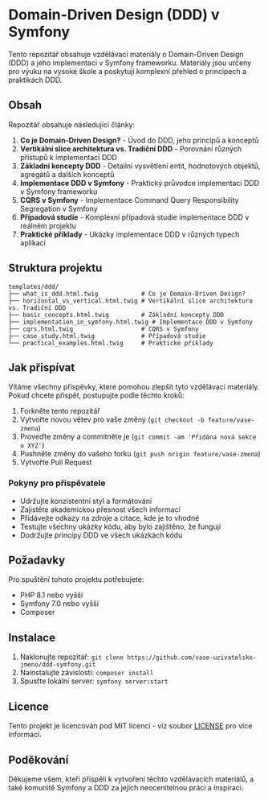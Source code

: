 # Domain-Driven Design (DDD) v Symfony

Tento repozitář obsahuje vzdělávací materiály o Domain-Driven Design (DDD) a jeho implementaci v Symfony frameworku. Materiály jsou určeny pro výuku na vysoké škole a poskytují komplexní přehled o principech a praktikách DDD.

## Obsah

Repozitář obsahuje následující články:

1. **Co je Domain-Driven Design?** - Úvod do DDD, jeho principů a konceptů
2. **Vertikální slice architektura vs. Tradiční DDD** - Porovnání různých přístupů k implementaci DDD
3. **Základní koncepty DDD** - Detailní vysvětlení entit, hodnotových objektů, agregátů a dalších konceptů
4. **Implementace DDD v Symfony** - Praktický průvodce implementací DDD v Symfony frameworku
5. **CQRS v Symfony** - Implementace Command Query Responsibility Segregation v Symfony
6. **Případová studie** - Komplexní případová studie implementace DDD v reálném projektu
7. **Praktické příklady** - Ukázky implementace DDD v různých typech aplikací

## Struktura projektu

```
templates/ddd/
├── what_is_ddd.html.twig            # Co je Domain-Driven Design?
├── horizontal_vs_vertical.html.twig # Vertikální slice architektura vs. Tradiční DDD
├── basic_concepts.html.twig         # Základní koncepty DDD
├── implementation_in_symfony.html.twig # Implementace DDD v Symfony
├── cqrs.html.twig                   # CQRS v Symfony
├── case_study.html.twig             # Případová studie
└── practical_examples.html.twig     # Praktické příklady
```

## Jak přispívat

Vítáme všechny příspěvky, které pomohou zlepšit tyto vzdělávací materiály. Pokud chcete přispět, postupujte podle těchto kroků:

1. Forkněte tento repozitář
2. Vytvořte novou větev pro vaše změny (`git checkout -b feature/vase-zmena`)
3. Proveďte změny a commitněte je (`git commit -am 'Přidána nová sekce o XYZ'`)
4. Pushněte změny do vašeho forku (`git push origin feature/vase-zmena`)
5. Vytvořte Pull Request

### Pokyny pro přispěvatele

- Udržujte konzistentní styl a formátování
- Zajistěte akademickou přesnost všech informací
- Přidávejte odkazy na zdroje a citace, kde je to vhodné
- Testujte všechny ukázky kódu, aby bylo zajištěno, že fungují
- Dodržujte principy DDD ve všech ukázkách kódu

## Požadavky

Pro spuštění tohoto projektu potřebujete:

- PHP 8.1 nebo vyšší
- Symfony 7.0 nebo vyšší
- Composer

## Instalace

1. Naklonujte repozitář: `git clone https://github.com/vase-uzivatelske-jmeno/ddd-symfony.git`
2. Nainstalujte závislosti: `composer install`
3. Spusťte lokální server: `symfony server:start`

## Licence

Tento projekt je licencován pod MIT licencí - viz soubor [LICENSE](LICENSE) pro více informací.

## Poděkování

Děkujeme všem, kteří přispěli k vytvoření těchto vzdělávacích materiálů, a také komunitě Symfony a DDD za jejich neocenitelnou práci a inspiraci.
